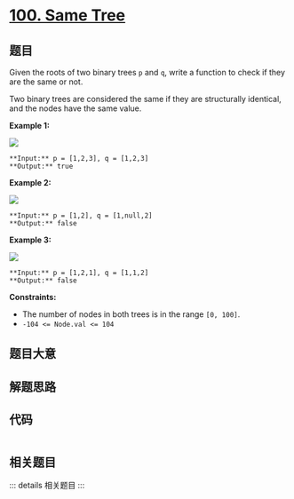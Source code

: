 # [100. Same Tree](https://leetcode.com/problems/same-tree)

## 题目

Given the roots of two binary trees `p` and `q`, write a function to check if
they are the same or not.

Two binary trees are considered the same if they are structurally identical,
and the nodes have the same value.



**Example 1:**

![](https://assets.leetcode.com/uploads/2020/12/20/ex1.jpg)

    
    
    **Input:** p = [1,2,3], q = [1,2,3]
    **Output:** true
    

**Example 2:**

![](https://assets.leetcode.com/uploads/2020/12/20/ex2.jpg)

    
    
    **Input:** p = [1,2], q = [1,null,2]
    **Output:** false
    

**Example 3:**

![](https://assets.leetcode.com/uploads/2020/12/20/ex3.jpg)

    
    
    **Input:** p = [1,2,1], q = [1,1,2]
    **Output:** false
    



**Constraints:**

  * The number of nodes in both trees is in the range `[0, 100]`.
  * `-104 <= Node.val <= 104`


## 题目大意

## 解题思路

## 代码

```javascript

```

## 相关题目

::: details 相关题目
:::
